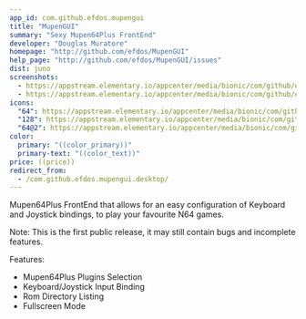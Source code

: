 ```yaml
---
app_id: com.github.efdos.mupengui
title: "MupenGUI"
summary: "Sexy Mupen64Plus FrontEnd"
developer: "Douglas Muratore"
homepage: "http://github.com/efdos/MupenGUI"
help_page: "http://github.com/efdos/MupenGUI/issues"
dist: juno
screenshots:
  - https://appstream.elementary.io/appcenter/media/bionic/com/github/efdos.mupengui/73794EC92070C1EA65999B48CC900465/screenshots/image-1_orig.png
  - https://appstream.elementary.io/appcenter/media/bionic/com/github/efdos.mupengui/73794EC92070C1EA65999B48CC900465/screenshots/image-2_orig.png
icons:
  "64": https://appstream.elementary.io/appcenter/media/bionic/com/github/efdos.mupengui/73794EC92070C1EA65999B48CC900465/icons/64x64/com.github.efdos.mupengui_com.github.efdos.mupengui.png
  "128": https://appstream.elementary.io/appcenter/media/bionic/com/github/efdos.mupengui/73794EC92070C1EA65999B48CC900465/icons/128x128/com.github.efdos.mupengui_com.github.efdos.mupengui.png
  "64@2": https://appstream.elementary.io/appcenter/media/bionic/com/github/efdos.mupengui/73794EC92070C1EA65999B48CC900465/icons/64x64@2/com.github.efdos.mupengui_com.github.efdos.mupengui.png
color:
  primary: "((color_primary))"
  primary-text: "((color_text))"
price: ((price))
redirect_from:
  - /com.github.efdos.mupengui.desktop/
---
```


<p>Mupen64Plus FrontEnd that allows for an easy configuration of Keyboard and Joystick bindings, to play your favourite N64 games.</p>
<p>Note: This is the first public release, it may still contain bugs and incomplete features.</p>
<p>Features:</p>
<ul>
  <li>Mupen64Plus Plugins Selection</li>
  <li>Keyboard/Joystick Input Binding</li>
  <li>Rom Directory Listing</li>
  <li>Fullscreen Mode</li>
</ul>